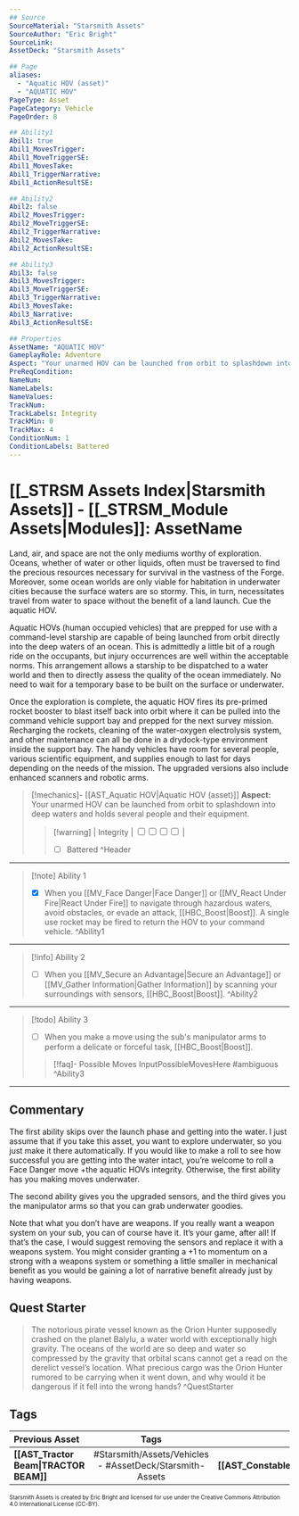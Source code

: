 ```yaml
---
## Source
SourceMaterial: "Starsmith Assets"
SourceAuthor: "Eric Bright"
SourceLink: 
AssetDeck: "Starsmith Assets"

## Page
aliases: 
  - "Aquatic HOV (asset)"
  - "AQUATIC HOV"
PageType: Asset
PageCategory: Vehicle
PageOrder: 8

## Ability1
Abil1: true 
Abil1_MovesTrigger: 
Abil1_MoveTriggerSE: 
Abil1_MovesTake: 
Abil1_TriggerNarrative: 
Abil1_ActionResultSE: 

## Ability2
Abil2: false 
Abil2_MovesTrigger: 
Abil2_MoveTriggerSE: 
Abil2_TriggerNarrative: 
Abil2_MovesTake: 
Abil2_ActionResultSE: 

## Ability3
Abil3: false 
Abil3_MovesTrigger: 
Abil3_MoveTriggerSE: 
Abil3_TriggerNarrative: 
Abil3_MovesTake: 
Abil3_Narrative: 
Abil3_ActionResultSE: 

## Properties
AssetName: "AQUATIC HOV"
GameplayRole: Adventure
Aspect: "Your unarmed HOV can be launched from orbit to splashdown into deep waters and holds several people and their equipment."
PreReqCondition: 
NameNum: 
NameLabels: 
NameValues: 
TrackNum: 
TrackLabels: Integrity
TrackMin: 0
TrackMax: 4
ConditionNum: 1
ConditionLabels: Battered
---
```

# [[_STRSM Assets Index|Starsmith Assets]] - [[_STRSM_Module Assets|Modules]]: AssetName
Land, air, and space are not the only mediums worthy of exploration. Oceans, whether of water or other liquids, often must be traversed to find the precious resources necessary for survival in the vastness of the Forge. Moreover, some ocean worlds are only viable for habitation in underwater cities because the surface waters are so stormy. This, in turn, necessitates travel from water to space without the benefit of a land launch. Cue the aquatic HOV.

Aquatic HOVs (human occupied vehicles) that are prepped for use with a command-level starship are capable of being launched from orbit directly into the deep waters of an ocean. This is admittedly a little bit of a rough ride on the occupants, but injury occurrences are well within the acceptable norms. This arrangement allows a starship to be dispatched to a water world and then to directly assess the quality of the ocean immediately. No need to wait for a temporary base to be built on the surface or underwater.

Once the exploration is complete, the aquatic HOV fires its pre-primed rocket booster to blast itself back into orbit where it can be pulled into the command vehicle support bay and prepped for the next survey mission. Recharging the rockets, cleaning of the water-oxygen electrolysis system, and other maintenance can all be done in a drydock-type environment inside the support bay. The handy vehicles have room for several people, various scientific equipment, and supplies enough to last for days depending on the needs of the mission. The upgraded versions also include enhanced scanners and robotic arms.

> [!mechanics]- [[AST_Aquatic HOV|Aquatic HOV (asset)]]
> **Aspect:** Your unarmed HOV can be launched from orbit to splashdown into deep waters and holds several people and their equipment.
> > [!warning] | Integrity | <input type="checkbox" /><input type="checkbox" /><input type="checkbox" /><input type="checkbox" /> |
> > - [ ] Battered ^Header
___

> [!note] Ability 1
> - [x] When you [[MV_Face Danger|Face Danger]] or [[MV_React Under Fire|React Under Fire]] to navigate through hazardous waters, avoid obstacles, or evade an attack, [[HBC_Boost|Boost]].
> A single use rocket may be fired to return the HOV to your command vehicle. ^Ability1
___
> [!info] Ability 2
> - [ ] When you [[MV_Secure an Advantage|Secure an Advantage]] or [[MV_Gather Information|Gather Information]] by scanning your surroundings with sensors, [[HBC_Boost|Boost]]. ^Ability2
___
> [!todo] Ability 3
> - [ ] When you make a move using the sub's manipulator arms to perform a delicate or forceful task, [[HBC_Boost|Boost]].
> > [!faq]- Possible Moves
> > InputPossibleMovesHere #ambiguous ^Ability3
___

## Commentary
The first ability skips over the launch phase and getting into the water. I just assume that if you take this asset, you want to explore underwater, so you just make it there automatically. If you would like to make a roll to see how successful you are getting into the water intact, you’re welcome to roll a Face Danger move +the aquatic HOVs integrity. Otherwise, the first ability has you making moves underwater.

The second ability gives you the upgraded sensors, and the third gives you the manipulator arms so that you can grab underwater goodies.

Note that what you don’t have are weapons. If you really want a weapon system on your sub, you can of course have it. It’s your game, after all! If that’s the case, I would suggest removing the sensors and replace it with a weapons system. You might consider granting a +1 to momentum on a strong with a weapons system or something a little smaller in mechanical benefit as you would be gaining a lot of narrative benefit already just by having weapons.

## Quest Starter
> The notorious pirate vessel known as the Orion Hunter supposedly crashed on the planet Balylu, a water world with exceptionally high gravity. The oceans of the world are so deep and water so compressed by the gravity that orbital scans cannot get a read on the derelict vessel’s location. What precious cargo was the Orion Hunter rumored to be carrying when it went down, and why would it be dangerous if it fell into the wrong hands? ^QuestStarter

## Tags

| Previous Asset| Tags | Next Asset |
| :--- | :---: | ---: |
| **[[AST_Tractor Beam\|TRACTOR BEAM]]** | #Starsmith/Assets/Vehicles - #AssetDeck/Starsmith-Assets| **[[AST_Constable\|CONSTABLE]]** |

<font size=-2>Starsmith Assets is created by Eric Bright and licensed for use under the Creative Commons Attribution 4.0 International License (CC-BY).</font>
